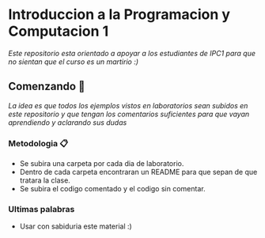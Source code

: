 # Introduccion a la Programacion y Computacion 1

_Este repositorio esta orientado a apoyar a los estudiantes de IPC1 para que no sientan que el curso es un martirio :)_

## Comenzando 🚀

_La idea es que todos los ejemplos vistos en laboratorios sean subidos en este repositorio y que tengan los comentarios suficientes para que vayan aprendiendo y aclarando sus dudas_

### Metodologia 📋

- Se subira una carpeta por cada dia de laboratorio.
- Dentro de cada carpeta encontraran un README para que sepan de que tratara la clase.
- Se subira el codigo comentado y el codigo sin comentar.

### Ultimas palabras
- Usar con sabiduria este material :)